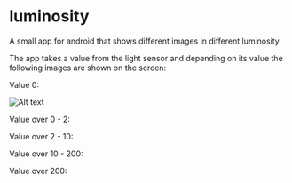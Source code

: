 # luminosity
A small app for android that shows different images in different luminosity.

The app takes a value from the light sensor and depending on its value the following images are shown on the screen:

Value 0:

![Alt text](
https://user-images.githubusercontent.com/35773343/105318974-d9c5b180-5bcc-11eb-973c-da30595699db.jpg?raw=true "Title")

Value over 0 - 2:


Value over 2 - 10:

Value over 10 - 200:

Value over 200:

